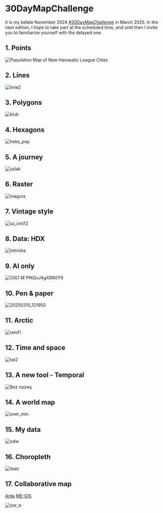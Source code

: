 # 30DayMapChallenge
It is my belate November 2024 [#30DayMapChallenge](https://30daymapchallenge.com) in March 2025. 
In the next edition, I hope to take part at the scheduled time, and until then I invite you to familiarize yourself with the delayed one.




## 1. Points 

![Population Map of New Hanseatic League Cities](https://github.com/user-attachments/assets/1a1dfe4e-c905-4a94-b072-5fd3363a2523)


## 2. Lines

![linie2](https://github.com/user-attachments/assets/f992cc0b-881d-42fe-8f70-2e695780b690)

## 3. Polygons

![klub](https://github.com/user-attachments/assets/605b63ed-7580-4e72-9164-4bc2839eddf1)

## 4. Hexagons

![heks_pop](https://github.com/user-attachments/assets/0be4bdf5-44aa-4f3b-956a-b8637d7c3625)

## 5. A journey

![szlak](https://github.com/user-attachments/assets/e63ce7a9-75f8-49ef-a11c-82d472d6e99f)

## 6. Raster

![magura](https://github.com/user-attachments/assets/63962935-b992-4cca-aab1-1fe55bc5c928)

## 7. Vintage style

![sz_vint12](https://github.com/user-attachments/assets/62a0c1f5-6f63-407f-89d9-e06423c6a04d)

## 8. Data: HDX

![lotniska](https://github.com/user-attachments/assets/55f53e22-2ea8-45f5-a67d-64ac3f2c01df)

## 9. AI only

![OIG1 M PfKQvJ4gX9RGY9](https://github.com/user-attachments/assets/4a9b876c-e160-4915-913b-01e3215dd171)

## 10. Pen & paper

![20250310_121950](https://github.com/user-attachments/assets/7dbd32e1-7e1e-483e-9139-8788a67b4a14)

## 11. Arctic

![renif1](https://github.com/user-attachments/assets/4df6dbf4-d4bc-4e99-8191-61abd6c8343c)

## 12. Time and space

![tat2](https://github.com/user-attachments/assets/88a8aa96-6245-46d1-bb55-39cd96a54881)

## 13. A new tool - Temporal

![Bez nazwy](https://github.com/user-attachments/assets/4c2bcd73-8c1e-43f2-b1cc-1c97db51c2ed)

## 14. A world map

![over_mln](https://github.com/user-attachments/assets/2fcc2de2-0ba7-4e27-b65b-9a9c306c17bd)

## 15. My data

![odw](https://github.com/user-attachments/assets/05318374-c30b-4213-a4e5-2e8a46fa25a5)

## 16. Choropleth

![teatr](https://github.com/user-attachments/assets/2931eb5a-3acc-4b24-a30e-dfe61cf029a8)

## 17. Collaborative map

[Arda](https://github.com/bburns/Arda)
[ME-GIS](https://github.com/andrewheiss/ME-GIS)

![lotr_tr](https://github.com/user-attachments/assets/f1437d81-4ab3-4b3a-a444-e6f40c4b7029)

